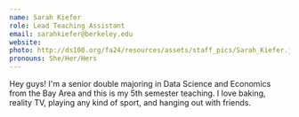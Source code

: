 ```yaml
---
name: Sarah Kiefer
role: Lead Teaching Assistant
email: sarahkiefer@berkeley.edu
website: 
photo: http://ds100.org/fa24/resources/assets/staff_pics/Sarah_Kiefer.jpg
pronouns: She/Her/Hers
---
```

Hey guys! I'm a senior double majoring in Data Science and Economics from the Bay Area and this is my 5th semester teaching. I love baking, reality TV, playing any kind of sport, and hanging out with friends.
